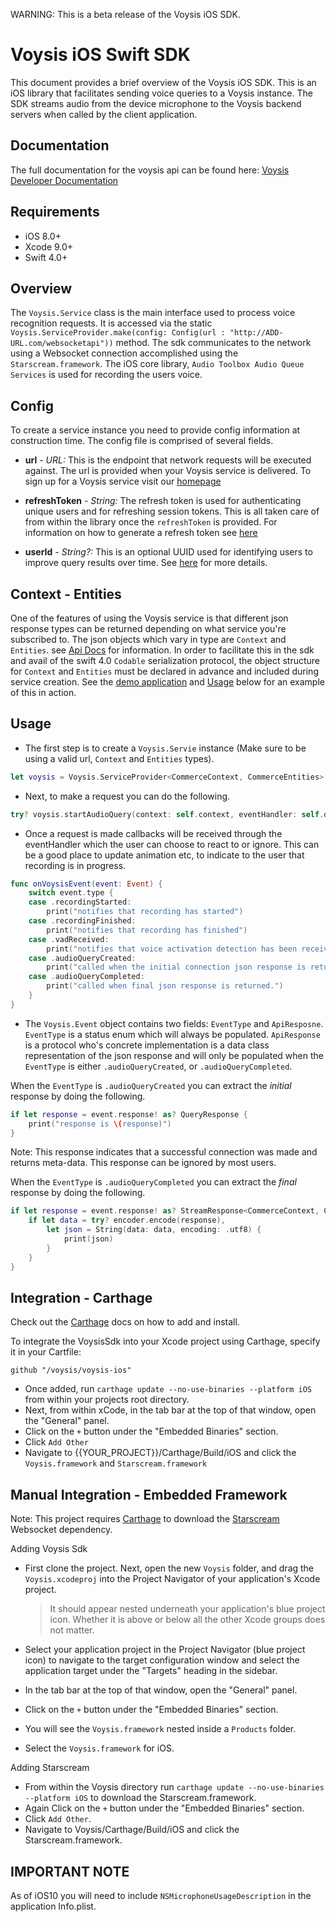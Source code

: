 WARNING: This is a beta release of the Voysis iOS SDK.

Voysis iOS Swift SDK
=====================


This document provides a brief overview of the Voysis iOS SDK.
This is an iOS library that facilitates sending voice
queries to a Voysis instance. The SDK streams audio from the device microphone 
to the Voysis backend servers when called by the client application.


Documentation
-------------


The full documentation for the voysis api can be found here: [Voysis Developer Documentation](https://developers.voysis.com/docs)


Requirements
-------------


- iOS 8.0+
- Xcode 9.0+
- Swift 4.0+


Overview
-------------


The `Voysis.Service` class is the main interface used to process voice recognition requests.
It is accessed via the static `Voysis.ServiceProvider.make(config: Config(url : "http://ADD-URL.com/websocketapi"))` method.
The sdk communicates to the network using a Websocket connection accomplished using the `Starscream.framework`.
The iOS core library, `Audio Toolbox Audio Queue Services` is used for recording the users voice.


Config
-------------

To create a service instance you need to provide config information at construction time.
The config file is comprised of several fields.

- **url** - *URL:* This is the endpoint that network requests will be executed against.
The url is provided when your Voysis service is delivered. To sign up for a Voysis service visit our [homepage](https://voysis.com/)

- **refreshToken** - *String:* The refresh token is used for authenticating unique users and for refreshing session tokens.
This is all taken care of from within the library once the `refreshToken` is provided.
For information on how to generate a refresh token see [here](https://developers.voysis.com/docs/authorization#section-introduction)

- **userId** - *String?:* This is an optional UUID used for identifying users to improve query results over time. See [here](https://developers.voysis.com/docs/general-concepts#section-properties) for more details.



Context - Entities
-------------


One of the features of using the Voysis service is that different json response types can be returned depending on what service you're subscribed to.
The json objects which vary in type are `Context` and `Entities`. see [Api Docs](https://developers.voysis.com/docs/apis-1#section-stream-audio-data) for information.
In order to facilitate this in the sdk and avail of the swift 4.0 `Codable` serialization protocol, the object structure for `Context` and `Entities` must be declared in advance and included during service creation.
See the [demo application](https://github.com/voysis/voysis-ios/tree/master/example/VoysisDemo/VoysisDemo) and [Usage](https://github.com/voysis/voysis-ios/blob/master/README.md#usage) below for an example of this in action.


Usage
-------------


- The first step is to create a `Voysis.Servie` instance (Make sure to be using a valid url, `Context` and `Entities` types).
```swift
let voysis = Voysis.ServiceProvider<CommerceContext, CommerceEntities>.Make(config: Config(url: URL(string: "//INCLUDE-URL-HERE")!, refreshToken: "REFRESH-TOKEN"))
```


- Next, to make a request you can do the following.
```swift
try? voysis.startAudioQuery(context: self.context, eventHandler: self.onVoysisEvent, errorHandler: self.onError)
```


- Once a request is made callbacks will be received through the eventHandler which the user can choose to react to or ignore.
  This can be a good place to update animation etc, to indicate to the user that recording is in progress.


```swift
func onVoysisEvent(event: Event) {
    switch event.type {
    case .recordingStarted:
        print("notifies that recording has started")
    case .recordingFinished:
        print("notifies that recording has finished")
    case .vadReceived:
        print("notifies that voice activation detection has been received")
    case .audioQueryCreated:
        print("called when the initial connection json response is returned")
    case .audioQueryCompleted:
        print("called when final json response is returned.")
    }
}
```

- The `Voysis.Event` object contains two fields: `EventType` and `ApiResposne`.
 `EventType` is a status enum which will always be populated.
 `ApiResponse` is a protocol who's concrete implementation is a data class representation of the json response and will only be populated when the `EventType` is either `.audioQueryCreated`, or `.audioQueryCompleted`.

When the `EventType` is `.audioQueryCreated` you can extract the *initial* response by doing the following.

```swift
if let response = event.response! as? QueryResponse {
    print("response is \(response)")
}
```
Note: This response indicates that a successful connection was made and returns meta-data. This response can be ignored by most users.

When the `EventType` is `.audioQueryCompleted` you can extract the *final* response by doing the following.

```swift
if let response = event.response! as? StreamResponse<CommerceContext, CommerceEntities> {
    if let data = try? encoder.encode(response),
        let json = String(data: data, encoding: .utf8) {
            print(json)
        }
    }
}
```

Integration - Carthage
-------------

Check out the [Carthage](https://github.com/Carthage/Carthage) docs on how to add and install.

To integrate the VoysisSdk into your Xcode project using Carthage, specify it in your Cartfile:

`github "/voysis/voysis-ios"`

- Once added, run `carthage update --no-use-binaries --platform iOS` from within your projects root directory.
- Next, from within xCode, in the tab bar at the top of that window, open the "General" panel.
- Click on the `+` button under the "Embedded Binaries" section.
- Click `Add Other`
- Navigate to {{YOUR_PROJECT}}/Carthage/Build/iOS and click the `Voysis.framework` and `Starscream.framework`

Manual Integration - Embedded Framework
-------------


Note: This project requires [Carthage](https://github.com/Carthage/Carthage) to download the [Starscream](https://github.com/daltoniam/Starscream) Websocket dependency.

Adding Voysis Sdk
- First clone the project. Next, open the new `Voysis` folder, and drag the `Voysis.xcodeproj` into the Project Navigator of your application's Xcode project.

    > It should appear nested underneath your application's blue project icon. Whether it is above or below all the other Xcode groups does not matter.

- Select your application project in the Project Navigator (blue project icon) to navigate to the target configuration window and select the application target under the "Targets" heading in the sidebar.
- In the tab bar at the top of that window, open the "General" panel.
- Click on the `+` button under the "Embedded Binaries" section.
- You will see the `Voysis.framework` nested inside a `Products` folder.
- Select the `Voysis.framework` for iOS.

Adding Starscream
- From within the Voysis directory run `carthage update --no-use-binaries --platform iOS` to download the Starscream.framework.
- Again Click on the `+` button under the "Embedded Binaries" section.
- Click `Add Other`.
- Navigate to Voysis/Carthage/Build/iOS and click the Starscream.framework.

IMPORTANT NOTE
-------------


As of iOS10 you will need to include `NSMicrophoneUsageDescription` in the application Info.plist.

